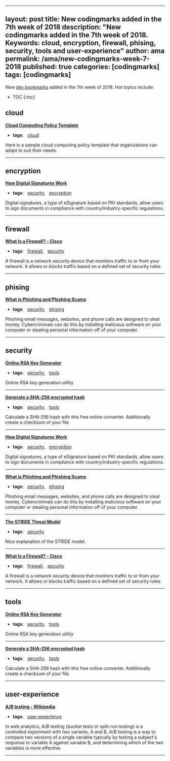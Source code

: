 


---
layout: post
title: New codingmarks added in the 7th week of 2018
description: "New codingmarks added in the 7th week of 2018. Keywords: cloud, encryption, firewall, phising, security, tools and user-experience"
author: ama
permalink: /ama/new-codingmarks-week-7-2018
published: true
categories: [codingmarks]
tags: [codingmarks]
---
New [dev bookmarks](https://www.bookmarks.dev) added in the 7th week of 2018. Hot topics include:

* TOC
{:toc} 

<!--more-->

## cloud 

**[Cloud Computing Policy Template](http://www.itmanagerdaily.com/cloud-computing-policy-template/)**

  * **tags**: &nbsp; [cloud](https://www.codingmarks.org/search?q=[cloud])

Here is a sample cloud computing policy template that organizations can adapt to suit their needs.

<hr>


## encryption 

**[How Digital Signatures Work](https://www.docusign.com/how-it-works/electronic-signature/digital-signature/digital-signature-faq)**

  * **tags**: &nbsp; [security](https://www.codingmarks.org/search?q=[security]), &nbsp; [encryption](https://www.codingmarks.org/search?q=[encryption])

Digital signatures, a type of eSignature based on PKI standards, allow users to sign documents in compliance with country/industry-specific regulations. 

<hr>


## firewall 

**[What Is a Firewall? - Cisco](https://www.cisco.com/c/en/us/products/security/firewalls/what-is-a-firewall.html)**

  * **tags**: &nbsp; [firewall](https://www.codingmarks.org/search?q=[firewall]), &nbsp; [security](https://www.codingmarks.org/search?q=[security])

A firewall is a network security device that monitors traffic to or from your network. It allows or blocks traffic based on a defined set of security rules. 

<hr>


## phising 

**[What is Phishing and Phishing Scams](https://www.microsoft.com/en-us/safety/online-privacy/phishing-symptoms.aspx)**

  * **tags**: &nbsp; [security](https://www.codingmarks.org/search?q=[security]), &nbsp; [phising](https://www.codingmarks.org/search?q=[phising])

Phishing email messages, websites, and phone calls are designed to steal money. Cybercriminals can do this by installing malicious software on your computer or stealing personal information off of your computer.

<hr>


## security 

**[Online RSA Key Generator](http://travistidwell.com/jsencrypt/demo/)**

  * **tags**: &nbsp; [security](https://www.codingmarks.org/search?q=[security]), &nbsp; [tools](https://www.codingmarks.org/search?q=[tools])

Online RSA key generation utility

<hr>

**[Generate a SHA-256 encrypted hash](https://hash.online-convert.com/sha256-generator)**

  * **tags**: &nbsp; [security](https://www.codingmarks.org/search?q=[security]), &nbsp; [tools](https://www.codingmarks.org/search?q=[tools])

Calculate a SHA-256 hash with this free online converter. Additionally create a checksum of your file.

<hr>

**[How Digital Signatures Work](https://www.docusign.com/how-it-works/electronic-signature/digital-signature/digital-signature-faq)**

  * **tags**: &nbsp; [security](https://www.codingmarks.org/search?q=[security]), &nbsp; [encryption](https://www.codingmarks.org/search?q=[encryption])

Digital signatures, a type of eSignature based on PKI standards, allow users to sign documents in compliance with country/industry-specific regulations. 

<hr>

**[What is Phishing and Phishing Scams](https://www.microsoft.com/en-us/safety/online-privacy/phishing-symptoms.aspx)**

  * **tags**: &nbsp; [security](https://www.codingmarks.org/search?q=[security]), &nbsp; [phising](https://www.codingmarks.org/search?q=[phising])

Phishing email messages, websites, and phone calls are designed to steal money. Cybercriminals can do this by installing malicious software on your computer or stealing personal information off of your computer.

<hr>

**[The STRIDE Threat Model](https://msdn.microsoft.com/en-us/library/ee823878(v=cs.20).aspx)**

  * **tags**: &nbsp; [security](https://www.codingmarks.org/search?q=[security])

Nice explanation of the STRIDE model. 

<hr>

**[What Is a Firewall? - Cisco](https://www.cisco.com/c/en/us/products/security/firewalls/what-is-a-firewall.html)**

  * **tags**: &nbsp; [firewall](https://www.codingmarks.org/search?q=[firewall]), &nbsp; [security](https://www.codingmarks.org/search?q=[security])

A firewall is a network security device that monitors traffic to or from your network. It allows or blocks traffic based on a defined set of security rules. 

<hr>


## tools 

**[Online RSA Key Generator](http://travistidwell.com/jsencrypt/demo/)**

  * **tags**: &nbsp; [security](https://www.codingmarks.org/search?q=[security]), &nbsp; [tools](https://www.codingmarks.org/search?q=[tools])

Online RSA key generation utility

<hr>

**[Generate a SHA-256 encrypted hash](https://hash.online-convert.com/sha256-generator)**

  * **tags**: &nbsp; [security](https://www.codingmarks.org/search?q=[security]), &nbsp; [tools](https://www.codingmarks.org/search?q=[tools])

Calculate a SHA-256 hash with this free online converter. Additionally create a checksum of your file.

<hr>


## user-experience 

**[A/B testing - Wikipedia](https://en.wikipedia.org/wiki/A/B_testing)**

  * **tags**: &nbsp; [user-experience](https://www.codingmarks.org/search?q=[user-experience])

In web analytics, A/B testing (bucket tests or split-run testing) is a controlled experiment with two variants, A and B. A/B testing is a way to compare two versions of a single variable typically by testing a subject's response to variable A against variable B, and determining which of the two variables is more effective.

<hr>
